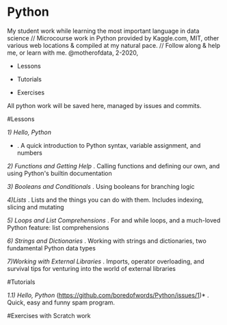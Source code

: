 # Python
My student work while learning the most important language in data science // Microcourse work in Python provided by Kaggle.com, MIT, other various web locations & compiled at my natural pace. // Follow along & help me, or learn with me. @motherofdata, 2-2020, 

* Lessons

* Tutorials

* Exercises

All python work will be saved here, managed by issues and commits. 

#Lessons 

  *1) Hello, Python* 
   * . A quick introduction to Python syntax, variable assignment, and numbers
  
  *2) Functions and Getting Help*
    . Calling functions and defining our own, and using Python's builtin documentation
  
  *3) Booleans and Conditionals*
    . Using booleans for branching logic
  
  *4)Lists*
    . Lists and the things you can do with them. Includes indexing, slicing and mutating
  
  *5) Loops and List Comprehensions*
    . For and while loops, and a much-loved Python feature: list comprehensions
  
  *6) Strings and Dictionaries*
    . Working with strings and dictionaries, two fundamental Python data types
  
  *7)Working with External Libraries*
    . Imports, operator overloading, and survival tips for venturing into the world of external libraries
  
  
#Tutorials

  *1.1) Hello, Python* (https://github.com/boredofwords/Python/issues/1)*
    . Quick, easy and funny spam program. 
  
  
#Exercises with Scratch work
